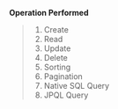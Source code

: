 
**Operation Performed**

>1. Create
>2. Read
>3. Update
>4. Delete
>5. Sorting
>6. Pagination
>7. Native SQL Query
>8. JPQL Query